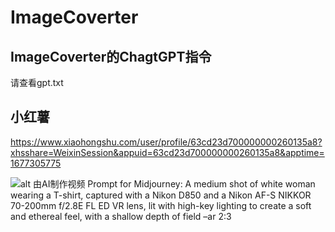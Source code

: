 # ImageCoverter

## ImageCoverter的ChagtGPT指令

请查看gpt.txt

## 小红薯

https://www.xiaohongshu.com/user/profile/63cd23d700000000260135a8?xhsshare=WeixinSession&appuid=63cd23d700000000260135a8&apptime=1677305775

![alt 由AI制作视频](./images/114.png)
Prompt for Midjourney:
A medium shot of white woman wearing a T-shirt, captured with a Nikon D850 and a Nikon AF-S NIKKOR 70-200mm f/2.8E FL ED VR lens, lit with high-key lighting to create a soft and ethereal feel, with a shallow depth of field –ar 2:3


